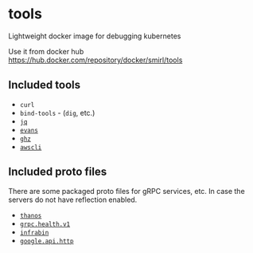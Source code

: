 # tools
Lightweight docker image for debugging kubernetes

Use it from docker hub https://hub.docker.com/repository/docker/smirl/tools

## Included tools

- `curl`
- `bind-tools` - (`dig`, etc.)
- [`jq`](https://stedolan.github.io/jq/)
- [`evans`](https://github.com/ktr0731/evans)
- [`ghz`](https://ghz.sh/)
- [`awscli`](https://aws.amazon.com/cli/)

## Included proto files

There are some packaged proto files for gRPC services, etc. In case the servers do not have reflection enabled.

- [`thanos`](https://github.com/thanos-io/thanos)
- [`grpc.health.v1`](https://github.com/grpc/grpc/blob/master/doc/health-checking.md)
- [`infrabin`](https://github.com/maruina/go-infrabin/)
- [`google.api.http`](https://cloud.google.com/endpoints/docs/grpc/transcoding)
